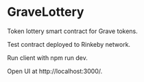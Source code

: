 # GraveLottery
Token lottery smart contract for Grave tokens. 

Test contract deployed to Rinkeby network.

Run client with npm run dev.

Open UI at http://localhost:3000/.

